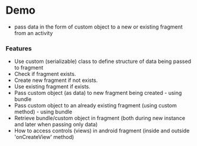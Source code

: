 # Demo
- pass data in the form of custom object to a new or existing fragment from an activity

### Features
- Use custom (serializable) class to define structure of data being passed to fragment
- Check if fragment exists.  
- Create new fragment if not exists.  
- Use existing fragment if exists.
- Pass custom object (as data) to new fragment being created - using bundle
- Pass custom object to an already existing fragment (using custom method) - using bundle
- Retrieve bundle/custom object in fragment (both during new instance and later when passing only data)
- How to access controls (views) in android fragment (inside and outside 'onCreateView' method)
